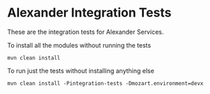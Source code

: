 # Alexander Integration Tests

These are the integration tests for Alexander Services. 

To install all the modules without running the tests
```
mvn clean install
```

To run just the tests without installing anything else
```
mvn clean install -Pintegration-tests -Dmozart.environment=devx
```
